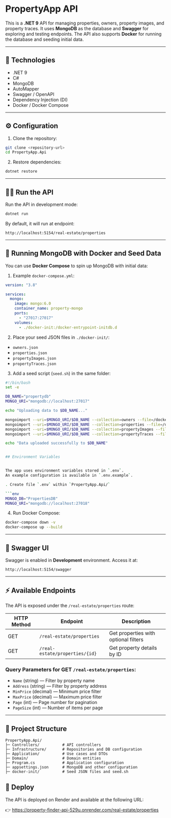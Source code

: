 # PropertyApp API

This is a **.NET 9** API for managing properties, owners, property images, and property traces. It uses **MongoDB** as the database and **Swagger** for exploring and testing endpoints. The API also supports **Docker** for running the database and seeding initial data.

---

## 🚀 Technologies

- .NET 9
- C#
- MongoDB
- AutoMapper
- Swagger / OpenAPI
- Dependency Injection (DI)
- Docker / Docker Compose

---

## ⚙️ Configuration

1. Clone the repository:

```bash
git clone <repository-url>
cd PropertyApp.Api
```

2. Restore dependencies:

```bash
dotnet restore
```

---

## 🏃‍♂️ Run the API

Run the API in development mode:

```bash
dotnet run
```

By default, it will run at endpoint:

```
http://localhost:5154/real-estate/properties
```

---

## 🐳 Running MongoDB with Docker and Seed Data

You can use **Docker Compose** to spin up MongoDB with initial data:

1. Example `docker-compose.yml`:

```yaml
version: "3.8"

services:
  mongo:
    image: mongo:6.0
    container_name: property-mongo
    ports:
      - "27017:27017"
    volumes:
      - ./docker-init:/docker-entrypoint-initdb.d
```

2. Place your seed JSON files in `./docker-init/`:

- `owners.json`
- `properties.json`
- `propertyImages.json`
- `propertyTraces.json`

3. Add a seed script (`seed.sh`) in the same folder:

````bash
#!/bin/bash
set -e

DB_NAME="propertydb"
MONGO_URI="mongodb://localhost:27017"

echo "Uploading data to $DB_NAME..."

mongoimport --uri=$MONGO_URI/$DB_NAME --collection=owners --file=/docker-entrypoint-initdb.d/owners.json --jsonArray --drop
mongoimport --uri=$MONGO_URI/$DB_NAME --collection=properties --file=/docker-entrypoint-initdb.d/properties.json --jsonArray --drop
mongoimport --uri=$MONGO_URI/$DB_NAME --collection=propertyImages --file=/docker-entrypoint-initdb.d/propertyImages.json --jsonArray --drop
mongoimport --uri=$MONGO_URI/$DB_NAME --collection=propertyTraces --file=/docker-entrypoint-initdb.d/propertyTraces.json --jsonArray --drop

echo "Data uploaded successfully to $DB_NAME"


## Environment Variables


The app uses environment variables stored in `.env`.
An example configuration is available in `.env.example`.

. Create file `.env` within `PropertyApp.Api/`

```env
MONGO_DB="PropertiesDB"
MONGO_URI="mongodb://localhost:27018"


````

4. Run Docker Compose:

```bash
docker-compose down -v
docker-compose up --build

```

---

## 📄 Swagger UI

Swagger is enabled in **Development** environment. Access it at:

```
http://localhost:5154/swagger
```

---

## ⚡ Available Endpoints

The API is exposed under the `/real-estate/properties` route:

| HTTP Method | Endpoint                       | Description                          |
| ----------- | ------------------------------ | ------------------------------------ |
| GET         | `/real-estate/properties`      | Get properties with optional filters |
| GET         | `/real-estate/properties/{id}` | Get property details by ID           |

### Query Parameters for GET `/real-estate/properties`:

- `Name` (string) — Filter by property name
- `Address` (string) — Filter by property address
- `MinPrice` (decimal) — Minimum price filter
- `MaxPrice` (decimal) — Maximum price filter
- `Page` (int) — Page number for pagination
- `PageSize` (int) — Number of items per page

---

## 🧱 Project Structure

```
PropertyApp.Api/
├─ Controllers/          # API controllers
├─ Infrastructure/       # Repositories and DB configuration
├─ Application/          # Use cases and DTOs
├─ Domain/               # Domain entities
├─ Program.cs            # Application configuration
├─ appsettings.json      # MongoDB and other configuration
├─ docker-init/          # Seed JSON files and seed.sh
```

## 🚀 Deploy

The API is deployed on Render and available at the following URL:

👉 https://property-finder-api-529u.onrender.com/real-estate/properties

